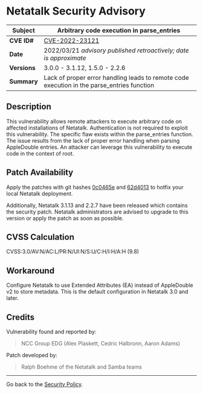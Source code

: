 # Netatalk Security Advisory

| **Subject**  | Arbitrary code execution in parse_entries |
| ------------ | -------------------------------------- |
| **CVE ID#**  | [CVE-2022-23121](https://www.cve.org/CVERecord?id=CVE-2022-23121) |
| **Date**     | 2022/03/21 *advisory published retroactively; date is approximate* |
| **Versions** | 3.0.0 - 3.1.12, 1.5.0 - 2.2.6 |
| **Summary**  | Lack of proper error handling leads to remote code execution in the parse_entries function |

## Description

This vulnerability allows remote attackers to execute arbitrary code on
affected installations of Netatalk. Authentication is not required to
exploit this vulnerability. The specific flaw exists within the
parse_entries function. The issue results from the lack of proper error
handling when parsing AppleDouble entries. An attacker can leverage this
vulnerability to execute code in the context of root.

## Patch Availability

Apply the patches with git hashes
[0c0465e](https://github.com/Netatalk/netatalk/commit/0c0465e4e85a27105b61b3918df8f8df0565367c.diff)
and
[62d4013](https://github.com/Netatalk/netatalk/commit/62d4013c62be3b1b4a14f37057cb1c8f393c5fd1.diff)
to hotfix your local Netatalk deployment.

Additionally, Netatalk 3.1.13 and 2.2.7 have been released which
contains the security patch. Netatalk administrators are advised to
upgrade to this version or apply the patch as soon as possible.

## CVSS Calculation

CVSS:3.0/AV:N/AC:L/PR:N/UI:N/S:U/C:H/I:H/A:H (9.8)

## Workaround

Configure Netatalk to use Extended Attributes (EA) instead of
AppleDouble v2 to store metadata. This is the default configuration in
Netatalk 3.0 and later.

## Credits

Vulnerability found and reported by:

> NCC Group EDG (Alex Plaskett, Cedric Halbronn, Aaron Adams)

Patch developed by:

> Ralph Boehme of the Netatalk and Samba teams

---

Go back to the [Security Policy](security.html).
